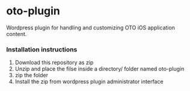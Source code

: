 # oto-plugin
Wordpress plugin for handling and customizing OTO iOS application content.

### Installation instructions
1. Download this repository as zip
2. Unzip and place the filse inside a directory/ folder named oto-plugin
3. zip the folder 
4. Install the zip from wordpress plugin administrator interface